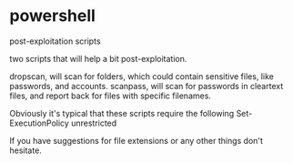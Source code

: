 # powershell
post-exploitation scripts

two scripts that will help a bit post-exploitation.

dropscan, will scan for folders, which could contain sensitive files, like passwords, and accounts.
scanpass, will scan for passwords in cleartext files, and report back for files with specific filenames.

Obviously it's typical that these scripts require the following
Set-ExecutionPolicy unrestricted

If you have suggestions for file extensions or any other things don't hesitate.


